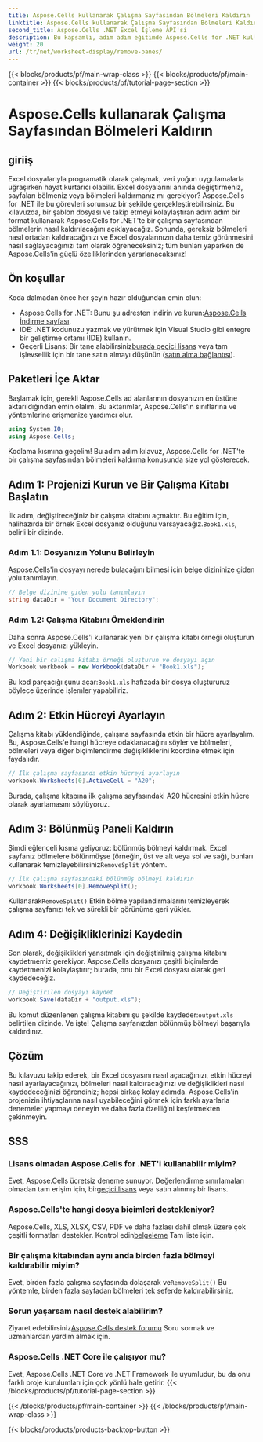```yaml
---
title: Aspose.Cells kullanarak Çalışma Sayfasından Bölmeleri Kaldırın
linktitle: Aspose.Cells kullanarak Çalışma Sayfasından Bölmeleri Kaldırın
second_title: Aspose.Cells .NET Excel İşleme API'si
description: Bu kapsamlı, adım adım eğitimde Aspose.Cells for .NET kullanarak çalışma sayfalarından bölmeleri nasıl kaldıracağınızı öğrenin.
weight: 20
url: /tr/net/worksheet-display/remove-panes/
---
```


{{< blocks/products/pf/main-wrap-class >}}
{{< blocks/products/pf/main-container >}}
{{< blocks/products/pf/tutorial-page-section >}}

# Aspose.Cells kullanarak Çalışma Sayfasından Bölmeleri Kaldırın

## giriiş
Excel dosyalarıyla programatik olarak çalışmak, veri yoğun uygulamalarla uğraşırken hayat kurtarıcı olabilir. Excel dosyalarını anında değiştirmeniz, sayfaları bölmeniz veya bölmeleri kaldırmanız mı gerekiyor? Aspose.Cells for .NET ile bu görevleri sorunsuz bir şekilde gerçekleştirebilirsiniz. Bu kılavuzda, bir şablon dosyası ve takip etmeyi kolaylaştıran adım adım bir format kullanarak Aspose.Cells for .NET'te bir çalışma sayfasından bölmelerin nasıl kaldırılacağını açıklayacağız.
Sonunda, gereksiz bölmeleri nasıl ortadan kaldıracağınızı ve Excel dosyalarınızın daha temiz görünmesini nasıl sağlayacağınızı tam olarak öğreneceksiniz; tüm bunları yaparken de Aspose.Cells'in güçlü özelliklerinden yararlanacaksınız!
## Ön koşullar
Koda dalmadan önce her şeyin hazır olduğundan emin olun:
-  Aspose.Cells for .NET: Bunu şu adresten indirin ve kurun:[Aspose.Cells İndirme sayfası](https://releases.aspose.com/cells/net/).
- IDE: .NET kodunuzu yazmak ve yürütmek için Visual Studio gibi entegre bir geliştirme ortamı (IDE) kullanın.
-  Geçerli Lisans: Bir tane alabilirsiniz[burada geçici lisans](https://purchase.aspose.com/temporary-license/) veya tam işlevsellik için bir tane satın almayı düşünün ([satın alma bağlantısı](https://purchase.aspose.com/buy)).
## Paketleri İçe Aktar
Başlamak için, gerekli Aspose.Cells ad alanlarının dosyanızın en üstüne aktarıldığından emin olalım. Bu aktarımlar, Aspose.Cells'in sınıflarına ve yöntemlerine erişmenize yardımcı olur.
```csharp
using System.IO;
using Aspose.Cells;
```
Kodlama kısmına geçelim! Bu adım adım kılavuz, Aspose.Cells for .NET'te bir çalışma sayfasından bölmeleri kaldırma konusunda size yol gösterecek.
## Adım 1: Projenizi Kurun ve Bir Çalışma Kitabı Başlatın
 İlk adım, değiştireceğiniz bir çalışma kitabını açmaktır. Bu eğitim için, halihazırda bir örnek Excel dosyanız olduğunu varsayacağız.`Book1.xls`, belirli bir dizinde.
### Adım 1.1: Dosyanızın Yolunu Belirleyin
Aspose.Cells'in dosyayı nerede bulacağını bilmesi için belge dizininize giden yolu tanımlayın.
```csharp
// Belge dizinine giden yolu tanımlayın
string dataDir = "Your Document Directory";
```
### Adım 1.2: Çalışma Kitabını Örneklendirin
Daha sonra Aspose.Cells'i kullanarak yeni bir çalışma kitabı örneği oluşturun ve Excel dosyanızı yükleyin.
```csharp
// Yeni bir çalışma kitabı örneği oluşturun ve dosyayı açın
Workbook workbook = new Workbook(dataDir + "Book1.xls");
```
 Bu kod parçacığı şunu açar:`Book1.xls` hafızada bir dosya oluştururuz böylece üzerinde işlemler yapabiliriz.
## Adım 2: Etkin Hücreyi Ayarlayın
Çalışma kitabı yüklendiğinde, çalışma sayfasında etkin bir hücre ayarlayalım. Bu, Aspose.Cells'e hangi hücreye odaklanacağını söyler ve bölmeleri, bölmeleri veya diğer biçimlendirme değişikliklerini koordine etmek için faydalıdır.
```csharp
// İlk çalışma sayfasında etkin hücreyi ayarlayın
workbook.Worksheets[0].ActiveCell = "A20";
```
Burada, çalışma kitabına ilk çalışma sayfasındaki A20 hücresini etkin hücre olarak ayarlamasını söylüyoruz.
## Adım 3: Bölünmüş Paneli Kaldırın
 Şimdi eğlenceli kısma geliyoruz: bölünmüş bölmeyi kaldırmak. Excel sayfanız bölmelere bölünmüşse (örneğin, üst ve alt veya sol ve sağ), bunları kullanarak temizleyebilirsiniz`RemoveSplit` yöntem.
```csharp
// İlk çalışma sayfasındaki bölünmüş bölmeyi kaldırın
workbook.Worksheets[0].RemoveSplit();
```
 Kullanarak`RemoveSplit()` Etkin bölme yapılandırmalarını temizleyerek çalışma sayfanızı tek ve sürekli bir görünüme geri yükler.
## Adım 4: Değişikliklerinizi Kaydedin
Son olarak, değişiklikleri yansıtmak için değiştirilmiş çalışma kitabını kaydetmemiz gerekiyor. Aspose.Cells dosyanızı çeşitli biçimlerde kaydetmenizi kolaylaştırır; burada, onu bir Excel dosyası olarak geri kaydedeceğiz.
```csharp
// Değiştirilen dosyayı kaydet
workbook.Save(dataDir + "output.xls");
```
 Bu komut düzenlenen çalışma kitabını şu şekilde kaydeder:`output.xls` belirtilen dizinde. Ve işte! Çalışma sayfanızdan bölünmüş bölmeyi başarıyla kaldırdınız.
## Çözüm
Bu kılavuzu takip ederek, bir Excel dosyasını nasıl açacağınızı, etkin hücreyi nasıl ayarlayacağınızı, bölmeleri nasıl kaldıracağınızı ve değişiklikleri nasıl kaydedeceğinizi öğrendiniz; hepsi birkaç kolay adımda. Aspose.Cells'in projenizin ihtiyaçlarına nasıl uyabileceğini görmek için farklı ayarlarla denemeler yapmayı deneyin ve daha fazla özelliğini keşfetmekten çekinmeyin.
## SSS
### Lisans olmadan Aspose.Cells for .NET'i kullanabilir miyim?  
 Evet, Aspose.Cells ücretsiz deneme sunuyor. Değerlendirme sınırlamaları olmadan tam erişim için, bir[geçici lisans](https://purchase.aspose.com/temporary-license/) veya satın alınmış bir lisans.
### Aspose.Cells'te hangi dosya biçimleri destekleniyor?  
Aspose.Cells, XLS, XLSX, CSV, PDF ve daha fazlası dahil olmak üzere çok çeşitli formatları destekler. Kontrol edin[belgeleme](https://reference.aspose.com/cells/net/) Tam liste için.
### Bir çalışma kitabından aynı anda birden fazla bölmeyi kaldırabilir miyim?  
 Evet, birden fazla çalışma sayfasında dolaşarak ve`RemoveSplit()` Bu yöntemle, birden fazla sayfadan bölmeleri tek seferde kaldırabilirsiniz.
### Sorun yaşarsam nasıl destek alabilirim?  
 Ziyaret edebilirsiniz[Aspose.Cells destek forumu](https://forum.aspose.com/c/cells/9) Soru sormak ve uzmanlardan yardım almak için.
### Aspose.Cells .NET Core ile çalışıyor mu?  
Evet, Aspose.Cells .NET Core ve .NET Framework ile uyumludur, bu da onu farklı proje kurulumları için çok yönlü hale getirir.
{{< /blocks/products/pf/tutorial-page-section >}}

{{< /blocks/products/pf/main-container >}}
{{< /blocks/products/pf/main-wrap-class >}}

{{< blocks/products/products-backtop-button >}}
